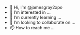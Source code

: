 - 👋 Hi, I’m @jamesgray2xpo
- 👀 I’m interested in ...
- 🌱 I’m currently learning ...
- 💞️ I’m looking to collaborate on ...
- 📫 How to reach me ...

<!---
jamesgray2xpo/jamesgray2xpo is a ✨ special ✨ repository because its `README.md` (this file) appears on your GitHub profile.
You can click the Preview link to take a look at your changes.
--->
